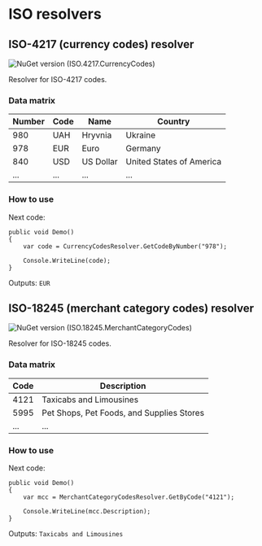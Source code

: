 # ISO resolvers
## ISO-4217 (currency codes) resolver 
![NuGet version (ISO.4217.CurrencyCodes)](https://img.shields.io/nuget/v/ISO.4217.CurrencyCodes.svg?style=flat-square)

Resolver for ISO-4217 codes.
### Data matrix
| Number | Code | Name | Country |
|--------|------|------|---------|
| 980 | UAH | Hryvnia   | Ukraine
| 978 | EUR | Euro      | Germany
| 840 | USD | US Dollar | United States of America
|...|...|...|...
### How to use
Next code:
```
public void Demo()
{
    var code = CurrencyCodesResolver.GetCodeByNumber("978");

    Console.WriteLine(code);
}
```
Outputs:
`EUR`
## ISO-18245 (merchant category codes) resolver
![NuGet version (ISO.18245.MerchantCategoryCodes)](https://img.shields.io/nuget/v/ISO.18245.MerchantCategoryCodes.svg?style=flat-square)

Resolver for ISO-18245 codes.
### Data matrix
| Code | Description |
|--------|------|
| 4121 | Taxicabs and Limousines |
| 5995 | Pet Shops, Pet Foods, and Supplies Stores |
|...|...|
### How to use
Next code:
```
public void Demo()
{
    var mcc = MerchantCategoryCodesResolver.GetByCode("4121");

    Console.WriteLine(mcc.Description);
}
```
Outputs:
`Taxicabs and Limousines`
